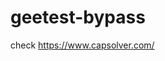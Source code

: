 # geetest-bypass
check https://www.capsolver.com/ 





















                                